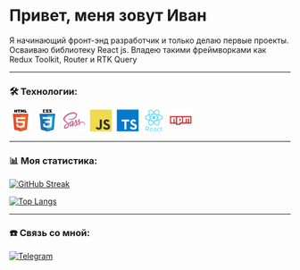 # Привет, меня зовут Иван

Я начинающий фронт-энд разработчик и только делаю первые проекты. Осваиваю библиотеку React js. Владею такими фреймворками как Redux Toolkit, Router и RTK Query

___

### :hammer_and_wrench: Технологии:
<div>
	<img src="https://github.com/devicons/devicon/blob/master/icons/html5/html5-original-wordmark.svg" width="40" height="40" alt="HTML5" title="HTML5" />&nbsp;
	<img src="https://github.com/devicons/devicon/blob/master/icons/css3/css3-original-wordmark.svg" width="40" height="40" alt="CSS3" title="CSS3" />&nbsp;
	<img src="https://github.com/devicons/devicon/blob/master/icons/sass/sass-original.svg" width="40" height="40" alt="SASS" title="SASS" />&nbsp;
	<img src="https://github.com/devicons/devicon/blob/master/icons/javascript/javascript-original.svg" width="40" height="40" alt="JS" title="JS" />&nbsp;
	<img src="https://github.com/devicons/devicon/blob/master/icons/typescript/typescript-original.svg" width="40" height="40" alt="TS" title="TS" />&nbsp;
	<img src="https://github.com/devicons/devicon/blob/master/icons/react/react-original-wordmark.svg" width="40" height="40" alt="React" title="React" />&nbsp;
	<img src="https://github.com/devicons/devicon/blob/master/icons/npm/npm-original-wordmark.svg" width="40" height="40" alt="npm" title="npm" />&nbsp;
</div>

___

### :bar_chart: Моя статистика:

[![GitHub Streak](https://github-readme-streak-stats.herokuapp.com?user=Ivann1027&theme=react&locale=ru&date_format=j%20M%5B%20Y%5D)](https://git.io/streak-stats)

[![Top Langs](https://github-readme-stats.vercel.app/api/top-langs/?username=Ivann1027&layout=donut&theme=react&locale=ru&card_width=320px)](https://github.com/anuraghazra/github-readme-stats)

___

### :phone: Связь со мной:

<div>
	<a href="https://t.me/IvanYurygin" title="Telegram">
		<img src="https://upload.wikimedia.org/wikipedia/commons/8/82/Telegram_logo.svg" width="40" height="40" alt="Telegram" />
	</a>
</div>
